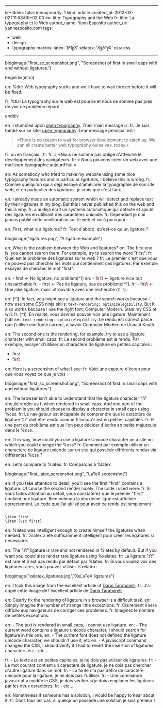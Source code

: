 -----
isHidden:       false
menupriority:   1
kind:           article
created_at:     2012-02-02T11:53:00+02:00
en: title: Typography and the Web
fr: title: La typography et le Web
author_name: Yann Esposito
author_uri: yannesposito.com
tags:
  - web
  - design
  - typography
macros:
 latex: '<span style="text-transform: uppercase">L<sup style="vertical-align: 0.15em; margin-left: -0.36em; margin-right: -0.15em; font-size: .85em">a</sup>T<sub style="vertical-align: -0.5ex; margin-left: -0.1667em; margin-right: -0.125em; font-size: 1em">e</sub>X</span>'
 xelatex: '<span style="text-transform: uppercase">X<sub style="vertical-align: -0.5ex; margin-left: -0.1667em; margin-right: -0.125em; font-size: 1em">&#x018E;</sub>L<sup style="vertical-align: 0.15em; margin-left: -0.36em; margin-right: -0.15em; font-size: .85em">a</sup>T<sub style="vertical-align: -0.5ex; margin-left: -0.1667em; margin-right: -0.125em; font-size: 1em">e</sub>X</span>'
 css: <span class="sc">css</span>

-----
blogimage("first_sc_screenshot.png", "Screenshot of first in small caps with and without ligatures.")

begindiv(intro)

en: %tldr Web typography sucks and we'll have to wait forever before it will be fixed.

fr: %tlal La typography sur le web est pourrie et nous ne somme pas près de voir ce problème réparé.

enddiv

en: I stumbled upon [open typography](http://opentypography.org/). Their main message is:
fr: Je suis tombé sur ce site: [open typography](http://opentypography.org/). Leur message principal est :

> «There is no reason to wait for browser development to catch up.
> We can all create better web typography ourselves, today.»

fr: ou en français :
fr: 
fr: > «Nous ne somme pas obligé d'attendre le développement des navigateurs.
fr: > Nous pouvons créer un web avec une meilleure typographie aujourd'hui.»

en: As somebody who tried to make my website using some nice typography features and in particular _ligatures_, I believe this is wrong.
fr: Comme quelqu'un qui a déjà essayé d'améliorer la typographie de son site web, et en particulier des _ligatures_, je crois que c'est faux.

en: I already made an automatic system which will detect and replace text by their ligatures in my blog. But this I never published this on the web and this is why.
fr: J'ai déjà écrit un système automatique qui détecte et ajoute des ligatures en utilisant des caractères unicode.
fr: Cependant je n'ai jamais publié cette amélioration sur le web et voilà pourquoi :

en: First, what is a ligatures?
fr: Tout d'abord, qu'est-ce qu'un ligature ?

blogimage("ligatures.png", "A ligature example")

en: What is the problem between the Web and ligatures?
en: The first one is: you cannot search them. For example, try to search the word "first":
fr: Quel est le problème des ligatures sur le web ?
fr: Le premier c'est que vous ne pouvez pas chercher les mots qui contiennent ces ligatures. Par exemple essayez de chercher le mot "first".

en: - first ← No ligature, no problem[^1]
en: - <span style="color: #800">ﬁ</span>r<span style="color: #800">ﬆ </span> ← ligature nice but unsearchable
fr: - first ←  Pas de ligature, pas de problème[^1].
fr: - <span style="color: #800">ﬁ</span>r<span style="color: #800">ﬆ </span> ← Une jolie ligature, mais introuvable avec une recherche (<code>C-f</code>).

en: [^1]: In fact, you might see a ligature and the search works because I now use some CSS ninja skills: `text-rendering: optimizelegibility`. But it also works because I use the right font; Computer Modern. Steal my CSS at will.
fr: [^1]: En réalité, vous devriez pouvoir voir une ligature. Maintenant j'utilise : `text-rendering: optimizelegibility`. Le rendu est correct parce que j'utilise une fonte correct, à savoir Computer Modern de Donald Knuth.

en: The second one is the rendering, for example, try to use a ligature character with small caps:
fr: Le second problème est le rendu. Par exemple, essayer d'utiliser un charactère de ligature en petites capitales :

- <sc>first</sc>
- <sc><span style="color:#800">ﬁ</span>r<span style="color:#800">ﬆ</span></sc>

en: Here is a screenshot of what I see:
fr: Voici une capture d'écran pour que vous voyez ce que je vois :

blogimage("first_sc_screenshot.png", "Screenshot of first in small caps with and without ligatures.")

en: The browser isn't able to understand that the ligature character "<span style="color:#800">ﬁ</span>" should render as <sc>fi</sc> when rendered in small caps. And one part of the problem is you should choose to display a character in small caps using %css.
fr: Le navigateur est incapable de comprendre que le caractère de ligature "<span style="color:#800">ﬁ</span>" doit être rendu comme <sc>fi</sc> lorsqu'il est en petites capitales. 
fr: Et une part du problème est que l'on peut décider d'écrire en petite majuscule dans le %css.

en: This way, how could you use a ligature Unicode character on a site on which you could change the %css?
fr: Comment par exemple utiliser un charactère de ligature unicode sur un site qui possède différents rendus via différentes %css ?

en: Let's compare to %latex.
fr: Comparons à %latex

blogimage("first_latex_screenshot.png", "LaTeX screenshot")

en: If you take attention to detail, you'll see the first "first" contains a ligature. Of course the second render nicely. The code I used were:
fr: Si vous faites attention au détail, vous constaterez que le premier "first" contient une ligature. Bien entendu la deuxième ligne est affichée correctement. Le code que j'ai utilisé pour avoir ce rendu est simplement :

<code class="latex">
\item first
\item {\sc first}
</code>

en: %latex was intelligent enough to create himself the ligatures when needed.
fr: %latex a été suffisamment intelligent pour créer les ligatures si nécessaire.

en: The "<span style="color:#800">ﬆ</span>" ligature is rare and not rendered in %latex by default. But if you want you could also render rare ligature using %xelatex:
fr: La ligature "<span style="color:#800">ﬆ</span>" est rare et n'est pas rendu par défaut par %latex. 
fr: Si vous voulez voir des ligatures rares, vous pouvez utiliser %xelatex:

blogimage("xelatex_ligatures.jpg","XeLaTeX ligatures")

en: I took this image from the excellent article of [Dario Taraborelli](http://nitens.org/taraborelli/latex#rare).
fr: J'ai copié cette image de l'excellent article de [Dario Taraborelli](http://nitens.org/taraborelli/latex#rare).


en: Clearly fix the rendering of ligature in a browser is a difficult task.
en: Simply imagine the number of strange little exceptions:
fr: Clairement il sera difficile aux navigateurs de corriger ces problèmes.
fr: Imaginez le nombre de petites exceptions.

en: - The text is rendered in small caps, I cannot use ligature.
en: - The current word contains a ligature unicode character, I should search for ligature in this one.
en: - The current font does not defined the ligature unicode character, we shouldn't use it, etc
en: - A javascript command changed the CSS, I should verify if I had to revert the insertion of ligatures characters
en: - etc...

fr: - Le texte est en petites capitales, je ne dois pas utiliser de ligatures.
fr: - Le mot courant contient un caractère de ligature, je ne dois pas chercher d'autre ligature dans ce mot.
fr: - La fonte n'a pas défini de caractère unicode pour la ligature, je ne dois pas l'utiliser.
fr: - Une commande javascript a modifé le CSS, je dois vérifier si je dois remplacer les ligatures par les deux caractères.
fr: - etc...

en: Nonetheless if someone has a solution, I would be happy to hear about it.
fr: Dans tous les cas, si quelqu'un possède une solution je suis preneur !
